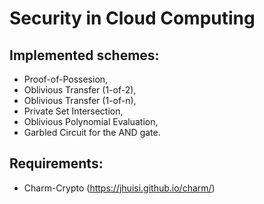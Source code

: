 # Security in Cloud Computing
## Implemented schemes:
* Proof-of-Possesion,
* Oblivious Transfer (1-of-2),
* Oblivious Transfer (1-of-n),
* Private Set Intersection,
* Oblivious Polynomial Evaluation,
* Garbled Circuit for the AND gate.

## Requirements: 
* Charm-Crypto (https://jhuisi.github.io/charm/)